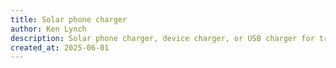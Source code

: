 ```yaml
---
title: Solar phone charger
author: Ken Lynch
description: Solar phone charger, device charger, or USB charger for trips
created_at: 2025-06-01
---
```


